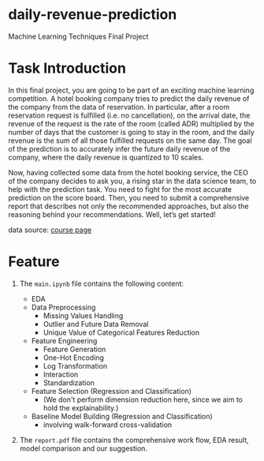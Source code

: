 # daily-revenue-prediction
Machine Learning Techniques Final Project

# Task Introduction

In this final project, you are going to be part of an exciting machine learning competition. A hotel booking company tries to predict the daily revenue of the company from the data of reservation. In particular, after a room reservation request is fulfilled (i.e. no cancellation), on the arrival date, the revenue of the request is the rate of the room (called ADR) multiplied by the number of days that the customer is going to stay in the room, and the daily revenue is the sum of all those fulfilled requests on the same day. The goal of the prediction is to accurately infer the future daily revenue of the company, where the daily revenue is quantized to 10 scales.

Now, having collected some data from the hotel booking service, the CEO of the company decides to ask you, a rising star in the data science team, to help with the prediction task. You need to fight for the most accurate prediction on the score board. Then, you need to submit a comprehensive report that describes not only the recommended approaches, but also the reasoning behind your recommendations. Well, let’s get started!

data source: [course page](https://www.csie.ntu.edu.tw/~htlin/course/ml20fall/project/)

# Feature

1. The `main.ipynb` file contains the following content:
    - EDA
    - Data Preprocessing
        * Missing Values Handling
        * Outlier and Future Data Removal
        * Unique Value of Categorical Features Reduction
    - Feature Engineering
        * Feature Generation
        * One-Hot Encoding
        * Log Transformation
        * Interaction
        * Standardization
    - Feature Selection (Regression and Classification)
        * (We don't perform dimension reduction here, since we aim to hold the explainability.)
    - Baseline Model Building (Regression and Classification)
        * involving walk-forward cross-validation

2. The `report.pdf` file contains the comprehensive work flow, EDA result, model comparison and our suggestion.
